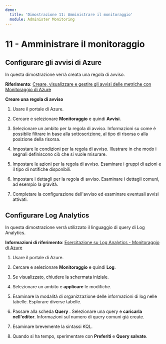 ```yaml
---
demo:
  title: 'Dimostrazione 11: Amministrare il monitoraggio'
  module: Administer Monitoring
---
```


# 11 - Amministrare il monitoraggio

## Configurare gli avvisi di Azure

In questa dimostrazione verrà creata una regola di avviso.

**Riferimento**: [Creare, visualizzare e gestire gli avvisi delle metriche con Monitoraggio di Azure](https://docs.microsoft.com/azure/azure-monitor/alerts/alerts-metric)

**Creare una regola di avviso**

1. Usare il portale di Azure.

1. Cercare e selezionare **Monitoraggio** e quindi **Avvisi**.

1. Selezionare un ambito per la regola di avviso. Informazioni su come è possibile filtrare in base alla sottoscrizione, al tipo di risorsa o alla posizione della risorsa.

1. Impostare le condizioni per la regola di avviso. Illustrare in che modo i segnali definiscono ciò che si vuole misurare. 

1. Impostare le azioni per la regola di avviso. Esaminare i gruppi di azioni e il tipo di notifiche disponibili. 

1. Impostare i dettagli per la regola di avviso. Esaminare i dettagli comuni, ad esempio la gravità. 

1. Completare la configurazione dell'avviso ed esaminare eventuali avvisi attivati. 

## Configurare Log Analytics

In questa dimostrazione verrà utilizzato il linguaggio di query di Log Analytics.

**Informazioni di riferimento**: [Esercitazione su Log Analytics - Monitoraggio di Azure](https://docs.microsoft.com/azure/azure-monitor/logs/log-analytics-tutorial)

1. Usare il portale di Azure.

1. Cercare e selezionare **Monitoraggio** e quindi **Log**.

1. Se visualizzato, chiudere la schermata iniziale.

1. Selezionare un ambito e **applicare** le modifiche. 

1. Esaminare la modalità di organizzazione delle informazioni di log nelle tabelle. Esplorare diverse tabelle.

1. Passare alla scheda **Query** . Selezionare una query e **caricarla nell'editor**. Informazioni sul numero di query comuni già create.

1. Esaminare brevemente la sintassi KQL. 

1. Quando si ha tempo, sperimentare con **Preferiti** e **Query salvate**.



